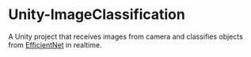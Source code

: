 # Unity-ImageClassification

A Unity project that receives images from camera and classifies objects from [EfficientNet](https://github.com/onnx/models/tree/main/validated/vision/classification/efficientnet-lite4) in realtime.
